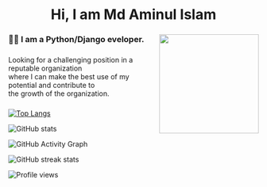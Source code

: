 <h1 align="center">Hi, I am Md Aminul Islam</h1>

###

<img align="right" height="200" src="https://avatars.githubusercontent.com/u/97022593?v=4"  />

###

<h3 align="left">👩‍💻  I am a Python/Django eveloper.</h3>

###

<p align="left">Looking for a challenging position in a reputable organization<br>where I can make the best use of my potential and contribute to<br>the growth of the organization.</p>

###
[![Top Langs](https://github-readme-stats.vercel.app/api/top-langs/?username=engnraminul)](https://github.com/anuraghazra/github-readme-stats)

![GitHub stats](https://github-readme-stats.vercel.app/api?username=engnraminul&show_icons=true)  

![GitHub Activity Graph](https://activity-graph.herokuapp.com/graph?username=engnraminul)  

![GitHub streak stats](https://streak-stats.demolab.com/?user=engnraminul)  

![Profile views](https://gpvc.arturio.dev/engnraminul)  
